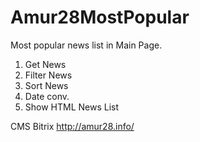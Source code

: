 # Amur28MostPopular
Most popular news list in Main Page.

1) Get News </br>
2) Filter News </br>
3) Sort News </br>
4) Date conv. </br>
5) Show HTML News List </br>

CMS Bitrix http://amur28.info/
